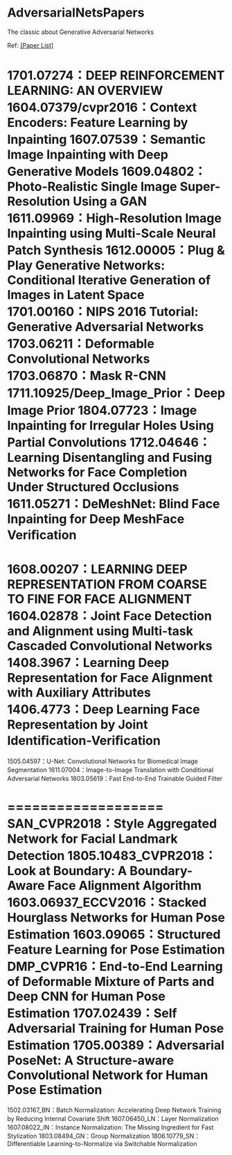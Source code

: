 # AdversarialNetsPapers
The classic about Generative Adversarial Networks 

Ref: [[Paper List]](https://github.com/CosmosHua/AdversarialNetsPapers)


1701.07274：DEEP REINFORCEMENT LEARNING: AN OVERVIEW
1604.07379/cvpr2016：Context Encoders: Feature Learning by Inpainting
1607.07539：Semantic Image Inpainting with Deep Generative Models
1609.04802：Photo-Realistic Single Image Super-Resolution Using a GAN
1611.09969：High-Resolution Image Inpainting using Multi-Scale Neural Patch Synthesis
1612.00005：Plug & Play Generative Networks: Conditional Iterative Generation of Images in Latent Space
1701.00160：NIPS 2016 Tutorial: Generative Adversarial Networks
1703.06211：Deformable Convolutional Networks
1703.06870：Mask R-CNN
1711.10925/Deep_Image_Prior：Deep Image Prior
1804.07723：Image Inpainting for Irregular Holes Using Partial Convolutions
1712.04646：Learning Disentangling and Fusing Networks for Face Completion Under Structured Occlusions
1611.05271：DeMeshNet: Blind Face Inpainting for Deep MeshFace Veriﬁcation
===================
1608.00207：LEARNING DEEP REPRESENTATION FROM COARSE TO FINE FOR FACE ALIGNMENT
1604.02878：Joint Face Detection and Alignment using Multi-task Cascaded Convolutional Networks
1408.3967：Learning Deep Representation for Face Alignment with Auxiliary Attributes
1406.4773：Deep Learning Face Representation by Joint Identiﬁcation-Veriﬁcation
===================
1505.04597：U-Net: Convolutional Networks for Biomedical Image Segmentation
1611.07004：Image-to-Image Translation with Conditional Adversarial Networks
1803.05619：Fast End-to-End Trainable Guided Filter

===================
SAN_CVPR2018：Style Aggregated Network for Facial Landmark Detection
1805.10483_CVPR2018：Look at Boundary: A Boundary-Aware Face Alignment Algorithm
1603.06937_ECCV2016：Stacked Hourglass Networks for Human Pose Estimation
1603.09065：Structured Feature Learning for Pose Estimation
DMP_CVPR16：End-to-End Learning of Deformable Mixture of Parts and Deep CNN for Human Pose Estimation
1707.02439：Self Adversarial Training for Human Pose Estimation
1705.00389：Adversarial PoseNet: A Structure-aware Convolutional Network for Human Pose Estimation
===================
1502.03167_BN：Batch Normalization: Accelerating Deep Network Training by Reducing Internal Covariate Shift
1607.06450_LN：Layer Normalization
1607.08022_IN：Instance Normalization: The Missing Ingredient for Fast Stylization
1803.08494_GN：Group Normalization
1806.10779_SN：Differentiable Learning-to-Normalize via Switchable Normalization
